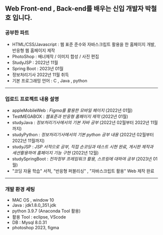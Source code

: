 ## Web Front-end , Back-end를 배우는 신입 개발자 박철호 입니다.
### 공부한 파트
- HTML/CSS/Javascript : 웹 표준 준수와 자바스크립트 활용을 한 홈페이지 개발, 반응형 웹 홈페이지 제작
- PhotoShop : 배너제작 / 이미지 합성 / 사진 편집 
- StudyJSP : 2022년 11월 
- Spring Boot : 2023년 01월 
- 정보처리기사 2022년 11월 취득 
- 기본 프로그래밍 언어 : C , Java , python 
---
### 업로드 프로젝트 내용 설명
- appleMobileWeb : *Figma를 활용한 모바일 페이지* (2022년 01월)
- TestMEGABOX : *웹표준과 반응형 홈페이지 제작* (2022년 01월)
- studyJava : *정보처리기사에서의 기본 자바 공부* (2022년 02월부터 2022년 11월까지)
- studyPython : *정보처리기사에서의 기본 python 공부 내용* (2022년 02월부터 2022년 11월까지)
- studyJSP : *JSP 서적으로 공부, 직접 손코딩과 테스트 시현 완료, 게시판 제작과 세션활용하여 홈페이지 기능 구현* (2022년 12월)
- studySpringBoot : *전자정부 프레임워크 활용, 스프링에 대하여 공부* (2023년 01월)
- "코딩 자율 학습" 서적, "반응형 퍼블리싱" , "자바스크립트 활용" Web 제작 완료
---
### 개발 환경 세팅
- MAC OS , window 10
- Java : jdk1.8.0_351.jdk
- python 3.9.7 (Anaconda Tool 활용)
- 활용 Tool : eclipse, VScode
- DB : Mysql 8.0.31
- photoshop 2023, figma

